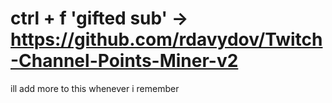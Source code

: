 # ctrl + f 'gifted sub' -> https://github.com/rdavydov/Twitch-Channel-Points-Miner-v2

ill add more to this whenever i remember 
